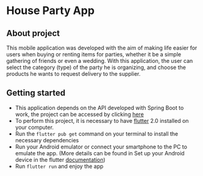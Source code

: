# House Party App

## About project

This mobile application was developed with the aim of making life easier for users when buying or renting items for parties, whether it be a simple gathering of friends or even a wedding.
With this application, the user can select the category (type) of the party he is organizing, and choose the products he wants to request delivery to the supplier.

## Getting started

- This application depends on the API developed with Spring Boot to work, the project can be accessed by clicking [here](https://github.com/House-Party-Tech/house-party-api)
- To perform this project, it is necessary to have [flutter](https://flutter.dev/docs/get-started/install) 2.0 installed on your computer.
- Run the `flutter pub get` command on your terminal to install the necessary dependencies
- Run your Android emulator or connect your smartphone to the PC to emulate the app. (More details can be found in Set up your Android device in the flutter [documentation](https://flutter.dev/docs/get-started/install))
- Run `flutter run` and enjoy the app
